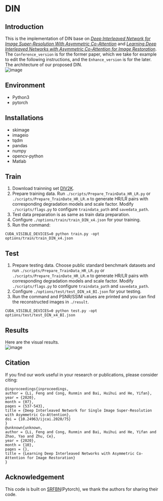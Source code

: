 # DIN
## Introduction 
This is the implementation of DIN base on [*Deep Interleaved Network for Image Super-Resolution With Asymmetric Co-Attention*](https://arxiv.org/abs/2004.11814) and [*Learning Deep Interleaved Networks with Asymmetric Co-Attention for Image Restoration*](https://arxiv.org/abs/2010.15689). The ```Conference_version``` is for the former paper, which we take for example to edit the following instructions,  and the ```Enhance_version``` is for the later. 
The architecture of our proposed DIN.  
![image](https://github.com/lifengshiwo/DIN/blob/d24fa5fb41de20c3578db619b43fedecaca15cab/Conference_version/figures/2.PNG)
## Environment
+ Python3
+ pytorch
## Installations
+ skimage
+ imageio
+ tqdm
+ pandas
+ numpy
+ opencv-python
+ Matlab
## Train
1. Download trainning set [DIV2K](https://data.vision.ee.ethz.ch/cvl/DIV2K/).
2. Prepare training data. Run ```./scripts/Prepare_TrainData_HR_LR.py``` or ```./scripts/Prepare_TrainDate_HR_LR.m``` to generate HR/LR pairs with corresponding degradation models and scale factor. Modify ```./scripts/flags.py``` to configure ```traindata_path``` and ```savedata_path```.
3. Test data preparation is as same as train data preparation.
4. Configure ```./options/train/train_DIN_x4.json``` for your training.
5. Run the command:
```
CUDA_VISIBLE_DEVICES=0 python train.py -opt options/train/train_DIN_x4.json
```
## Test
1. Prepare testing data. Choose public standard benchmark datasets and run ```./scripts/Prepare_TrainData_HR_LR.py``` or ```./scripts/Prepare_TrainDate_HR_LR.m``` to generate HR/LR pairs with corresponding degradation models and scale factor. Modify ```./scripts/flags.py``` to configure ```traindata_path``` and ```savedata_path```.
2. Configure ```./options/test/test_DIN_x4_BI.json``` for your testing.
3. Run the command and PSNR/SSIM values are printed and you can find the reconstructed images in ```./result```.
```
CUDA_VISIBLE_DEVICES=0 python test.py -opt options/test/test_DIN_x4_BI.json
```
## Results
Here are the visual results.  
![image](https://github.com/lifengshiwo/DIN/blob/d24fa5fb41de20c3578db619b43fedecaca15cab/Conference_version/figures/1.PNG)
## Citation
If you find our work useful in your research or publications, please consider citing:
```
@inproceedings{inproceedings,
author = {Li, Feng and Cong, Runmin and Bai, Huihui and He, Yifan},
year = {2020},
month = {07},
pages = {537-543},
title = {Deep Interleaved Network for Single Image Super-Resolution with Asymmetric Co-Attention},
doi = {10.24963/ijcai.2020/75}
}
@unknown{unknown,
author = {Li, Feng and Cong, Runmin and Bai, Huihui and He, Yifan and Zhao, Yao and Zhu, Ce},
year = {2020},
month = {10},
pages = {},
title = {Learning Deep Interleaved Networks with Asymmetric Co-Attention for Image Restoration}
}
```
## Acknowledgement
This code is built on [SRFBN](https://github.com/Paper99/SRFBN_CVPR19)(Pytorch), we thank the authors for sharing their code.
